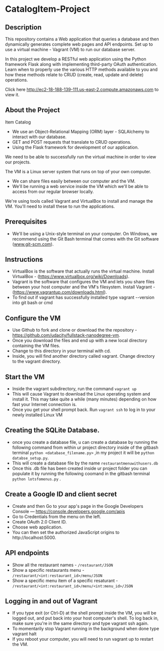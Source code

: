 # CatalogItem-Project
## Description

This repository contains a Web application that queries a database and then dynamically generates complete web pages and API endpoints. Set up to use a virtual machine - Vagrant (VM) to run our database server.

In this project we develop a RESTful web application using the Python framework Flask along with implementing third-party OAuth authentication. Learn when to properly use the various HTTP methods available to you and how these methods relate to CRUD (create, read, update and delete) operations.

Click here http://ec2-18-188-139-111.us-east-2.compute.amazonaws.com to view it.

## About the Project

Item Catalog
* We use an Object-Relational Mapping (ORM) layer - SQLAlchemy to interact with our database.
* GET and POST requests that translate to CRUD operations.
* Using the Flask framework for development of our application.

We need to be able to successfully run the virtual machine in order to view our projects.

The VM is a Linux server system that runs on top of your own computer.

* We can share files easily between our computer and the VM.
* We'll be running a web service inside the VM which we'll be able to access from our regular browser locally.

We're using tools called Vagrant and VirtualBox to install and manage the VM. You'll need to install these to run the applications.

## Prerequisites
* We'll be using a Unix-style terminal on your computer. On Windows, we recommend using the Git Bash terminal that comes with the Git software (www.git-scm.com).

## Instructions
* VirtualBox is the software that actually runs the virtual machine. Install VirtualBox - (https://www.virtualbox.org/wiki/Downloads).
* Vagrant is the software that configures the VM and lets you share files between your host computer and the VM's filesystem. Install Vagrant - (https://www.vagrantup.com/downloads.html).
* To find out if vagrant has successfully installed type vagrant --version into git bash or cmd


## Configure the VM

* Use Github to fork and clone or download the the repository - https://github.com/udacity/fullstack-nanodegree-vm.
* Once you download the files and end up with a new local directory containing the VM files.
* Change to this directory in your terminal with cd.
* Inside, you will find another directory called vagrant. Change directory to the vagrant directory.

## Start the VM

* Inside the vagrant subdirectory, run the command `vagrant up`
* This will cause Vagrant to download the Linux operating system and install it. This may take quite a while (many minutes) depending on how fast your Internet connection is.
* Once you get your shell prompt back. Run `vagrant ssh` to log in to your newly installed Linux VM

## Creating the SQLite Database.

* once you create a database file, u can create a database by running the following command from within ur project directory inside of the gitbash terminal `python <database_filename.py>` ,in my project it will be `python databse_setup.py`.
* This will create a database file by the name `restaurantmenuwithusers.db`
* Once this .db file has been created inside ur project folder you can populate it by running the following coomand in the gitbash terminal `python lotsfomenus.py` .

## Create a Google ID and client secret

* Create and then Go to your app's page in the Google Developers Console — https://console.developers.google.com/apis
* Go to Credentials from the menu on the left.
* Create OAuth 2.0 Client ID.
* Choose web application.
* You can then set the authorized JavaScript origins to http://localhost:5000.

## API endpoints

* Show all the restaurant names - `/restaurant/JSON` 
* Show a specific restaurants menu - `/restaurant/<int:restaurant_id>/menu/JSON`
* Show a specific menu item of a specific resaturant - `/restaurant/<int:restaurant_id>/menu/<int:menu_id>/JSON`

## Logging in and out of Vagrant
 
 * If you type exit (or Ctrl-D) at the shell prompt inside the VM, you will be logged out, and put back into your host computer's shell. To log back in, make sure you're in the same directory and type vagrant ssh again.
 * To momentarily stop Vagrant running in the background when done type vagrant halt
 * If you reboot your computer, you will need to run vagrant up to restart the VM.
